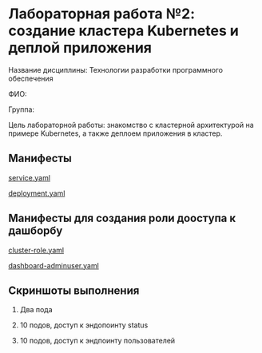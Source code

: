 # Лабораторная работа №2: создание кластера Kubernetes и деплой приложения

Название дисциплины: Технологии разработки программного обеспечения

ФИО: 

Группа:

Цель лабораторной работы: знакомство с кластерной архитектурой на примере Kubernetes, а также деплоем приложения в кластер.

## Манифесты
[service.yaml](kuber/service.yaml)

[deployment.yaml](kuber/deployment.yaml)

## Манифесты для создания роли дооступа к дашборбу
[cluster-role.yaml](dashboard-roles/cluster-role.yaml)


[dashboard-adminuser.yaml](dashboard-roles/dashboard-adminuser.yaml)
## Скриншоты выполнения

1. Два пода

2. 10 подов, доступ к эндопоинту status

3. 10 подов, доступ к эндпоинту пользователей
